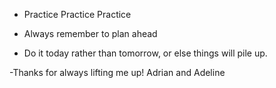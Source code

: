 
- Practice Practice Practice

- Always remember to plan ahead
- Do it today rather than tomorrow, or else things will pile up.

-Thanks for always lifting me up! Adrian and Adeline
